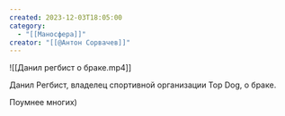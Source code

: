 ```yaml
---
created: 2023-12-03T18:05:00
category:
  - "[[Маносфера]]"
creator: "[[@Антон Сорвачев]]"
---
```


![[Данил регбист о браке.mp4]]

Данил Регбист, владелец спортивной организации Top Dog, о браке.

Поумнее многих)
